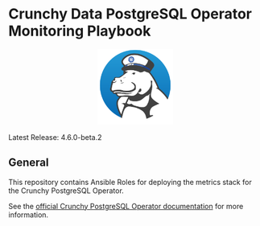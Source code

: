 # Crunchy Data PostgreSQL Operator Monitoring Playbook

<p align="center">
  <img width="150" src="../../../crunchy_logo.png" alt="Crunchy Data"/>
</p>

Latest Release: 4.6.0-beta.2

## General

This repository contains Ansible Roles for deploying the metrics stack for the
Crunchy PostgreSQL Operator.

See the [official Crunchy PostgreSQL Operator documentation](https://access.crunchydata.com/documentation/postgres-operator/)
for more information.
